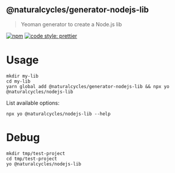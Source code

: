 ## @naturalcycles/generator-nodejs-lib

> Yeoman generator to create a Node.js lib

[![npm](https://img.shields.io/npm/v/@naturalcycles/generator-nodejs-lib/latest.svg)](https://www.npmjs.com/package/@naturalcycles/generator-nodejs-lib)
[![code style: prettier](https://img.shields.io/badge/code_style-prettier-ff69b4.svg?style=flat-square)](https://github.com/prettier/prettier)

# Usage

    mkdir my-lib
    cd my-lib
    yarn global add @naturalcycles/generator-nodejs-lib && npx yo @naturalcycles/nodejs-lib

List available options:

    npx yo @naturalcycles/nodejs-lib --help

# Debug

    mkdir tmp/test-project
    cd tmp/test-project
    yo @naturalcycles/nodejs-lib
